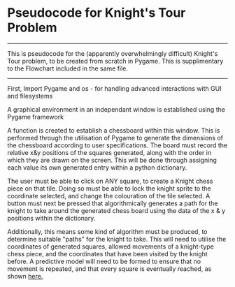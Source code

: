 # Pseudocode for Knight's Tour Problem
---

This is pseudocode for the (apparently overwhelmingly difficult) Knight's Tour problem, to be created from scratch in Pygame. This is supplimentary to the Flowchart included in the same file.

---

First, Import Pygame and os - for handling advanced interactions with GUI and filesystems

A graphical environment in an independant window is established using the Pygame framework

A function is created to establish a chessboard within this window. This is performed through the utilisation of Pygame to generate the dimensions of the chessboard according to user specifications. The board must record the relative x&y positions of the squares generated, along with the order in which they are drawn on the screen. This will be done through assigning each value its own generated entry within a python dictionary.

The user must be able to click on ANY square, to create a Knight chess piece on that tile. Doing so must be able to lock the knight sprite to the coordinate selected, and change the colouration of the tile selected. A button must next be pressed that algorithmically generates a path for the knight to take around the generated chess board using the data of the x & y positions within the dictionary.

Additionally, this means some kind of algorithm must be produced, to determine suitable "paths" for the knight to take. This will need to utilise the coordinates of generated squares, allowed movements of a knight-type chess piece, and the coordinates that have been visited by the knight before. A predictive model will need to be formed to ensure that no movement is repeated, and that every square is eventually reached, as shown [here.](https://upload.wikimedia.org/wikipedia/commons/thumb/8/86/Knight%27s_tour.svg/1200px-Knight%27s_tour.svg.png)
